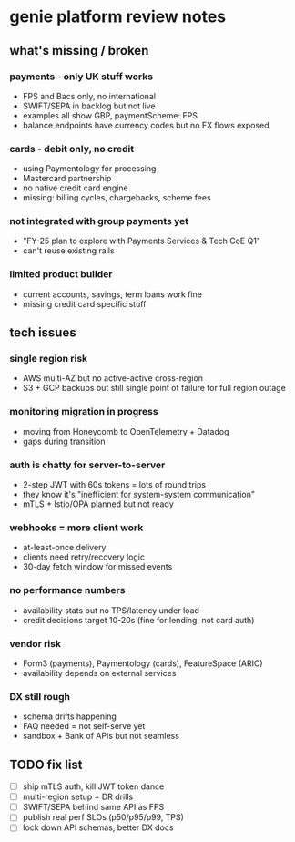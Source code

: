 # genie platform review notes

## what's missing / broken

### payments - only UK stuff works
- FPS and Bacs only, no international 
- SWIFT/SEPA in backlog but not live
- examples all show GBP, paymentScheme: FPS
- balance endpoints have currency codes but no FX flows exposed

### cards - debit only, no credit 
- using Paymentology for processing
- Mastercard partnership 
- no native credit card engine
- missing: billing cycles, chargebacks, scheme fees

### not integrated with group payments yet
- "FY-25 plan to explore with Payments Services & Tech CoE Q1"
- can't reuse existing rails

### limited product builder
- current accounts, savings, term loans work fine
- missing credit card specific stuff

## tech issues

### single region risk
- AWS multi-AZ but no active-active cross-region
- S3 + GCP backups but still single point of failure for full region outage

### monitoring migration in progress  
- moving from Honeycomb to OpenTelemetry + Datadog
- gaps during transition

### auth is chatty for server-to-server
- 2-step JWT with 60s tokens = lots of round trips
- they know it's "inefficient for system-system communication"
- mTLS + Istio/OPA planned but not ready

### webhooks = more client work
- at-least-once delivery 
- clients need retry/recovery logic
- 30-day fetch window for missed events

### no performance numbers
- availability stats but no TPS/latency under load
- credit decisions target 10-20s (fine for lending, not card auth)

### vendor risk
- Form3 (payments), Paymentology (cards), FeatureSpace (ARIC) 
- availability depends on external services

### DX still rough
- schema drifts happening
- FAQ needed = not self-serve yet
- sandbox + Bank of APIs but not seamless

## TODO fix list

- [ ] ship mTLS auth, kill JWT token dance
- [ ] multi-region setup + DR drills  
- [ ] SWIFT/SEPA behind same API as FPS
- [ ] publish real perf SLOs (p50/p95/p99, TPS)
- [ ] lock down API schemas, better DX docs
